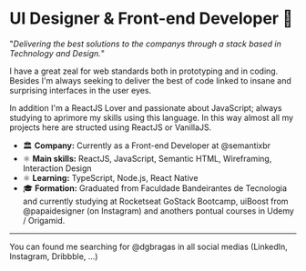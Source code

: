 # **UI Designer & Front-end Developer** :wave:

"_Delivering the best solutions to the companys through a stack based in Technology and Design._"

I have a great zeal for web standards both in prototyping and in coding. Besides I'm always seeking to deliver the best of code linked to insane and surprising interfaces in the user eyes.

In addition I'm a ReactJS Lover and passionate about JavaScript; always studying to aprimore my skills using this language. In this way almost all my projects here are structed using ReactJS or VanillaJS.

- :classical_building: **Company:** Currently as a Front-end Developer at @semantixbr
- :atom_symbol: **Main skills:** ReactJS, JavaScript, Semantic HTML, Wireframing, Interaction Design
- :atom_symbol: **Learning:** TypeScript, Node.js, React Native
- :mortar_board: **Formation:** Graduated from Faculdade Bandeirantes de Tecnologia and currently studying at Rocketseat GoStack Bootcamp, uiBoost from @papaidesigner (on Instagram) and anothers pontual courses in Udemy / Origamid.

---

You can found me searching for @dgbragas in all social medias (LinkedIn, Instagram, Dribbble, ...)

